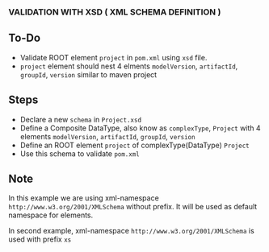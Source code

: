### VALIDATION WITH XSD ( XML SCHEMA DEFINITION )

## To-Do
- Validate ROOT element `project` in `pom.xml` using `xsd` file.
- `project` element should nest 4 elments `modelVersion`, `artifactId`, `groupId`, `version` similar to maven project

## Steps
- Declare a new `schema` in `Project.xsd`
- Define a Composite DataType, also know as `complexType`, `Project` with 4 elements `modelVersion`, `artifactId`, `groupId`, `version`
- Define an ROOT element `project` of complexType(DataType) `Project` 
- Use this schema to validate `pom.xml`


## Note
In this example we are using xml-namespace `http://www.w3.org/2001/XMLSchema` without prefix. It will be used as default namespace for elements.

In second example, xml-namespace `http://www.w3.org/2001/XMLSchema` is used with prefix `xs`